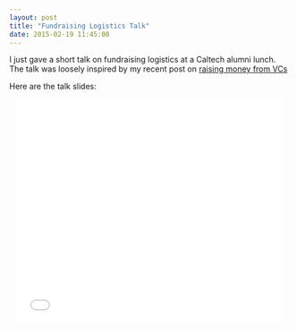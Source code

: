 ```yaml
---
layout: post
title: "Fundraising Logistics Talk"
date: 2015-02-19 11:45:00
---
```

I just gave a short talk on fundraising logistics at a Caltech alumni lunch. The talk was loosely inspired by my recent post on <a href="http://codingvc.com/ten-tips-for-raising-money-from-vcs/">raising money from VCs</a>

Here are the talk slides:

<center>
  <iframe src="//www.slideshare.net/slideshow/embed_code/44893207" width="476" height="400" frameborder="0" marginwidth="0" marginheight="0" scrolling="no"></iframe>
</center>